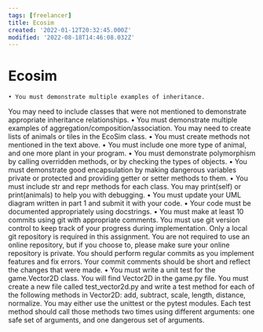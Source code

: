 ```yaml
---
tags: [freelancer]
title: Ecosim
created: '2022-01-12T20:32:45.000Z'
modified: '2022-08-18T14:46:08.032Z'
---
```


# Ecosim

    • You must demonstrate multiple examples of inheritance.
You may need to include classes that were not mentioned to demonstrate appropriate inheritance relationships.
    • You must demonstrate multiple examples of aggregation/composition/association. You may need to create lists of animals or tiles in the EcoSim class.
    • You must create methods not mentioned in the text above.
    • You must include one more type of animal, and one more plant in your program.
    • You must demonstrate polymorphism by calling overridden methods, or by checking the types of objects.
    • You must demonstrate good encapsulation by making dangerous variables private or protected and providing getter or setter methods to them.
    • You must include     str	and  repr	methods for each class. You may print(self) or print(animals) to help you with debugging.
    • You must update your UML diagram written in part 1 and submit it with your code.
    • Your code must be documented appropriately using docstrings.
    • You must make at least 10 commits using git with appropriate comments.
You must use git version control to keep track of your progress during implementation. Only a local git repository is required in this assignment. You are not required to use an online repository, but if you choose to, please make sure your online repository is private. You should perform regular commits as you implement features and fix errors. Your commit comments should be short and reflect the changes that were made.
    • You must write a unit test for the game.Vector2D class.
You will find Vector2D in the game.py file. You must create a new file called test_vector2d.py and write a test method for each of the following methods in Vector2D: add, subtract, scale, length, distance, normalize. You may either use the unittest or the pytest modules. Each test method should call those methods two times using different arguments: one safe set of arguments, and one dangerous set of arguments.
